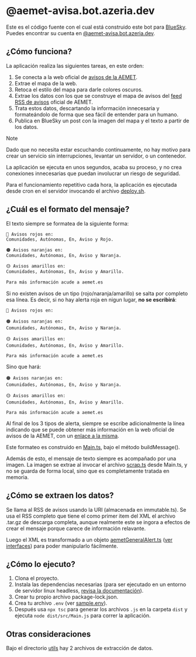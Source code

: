 # @aemet-avisa.bot.azeria.dev

Este es el código fuente con el cual está construido este bot para [BlueSky](https://bsky.app/). Puedes encontrar su cuenta en [@aemet-avisa.bot.azeria.dev](https://bsky.app/profile/did:plc:74vcrrzbpvefn46bocozy527).

## ¿Cómo funciona?
La aplicación realiza las siguientes tareas, en este orden:
1. Se conecta a la web oficial de [avisos de la AEMET](https://www.aemet.es/es/eltiempo/prediccion/avisos).
2. Extrae el mapa de la web.
3. Retoca el estilo del mapa para darle colores oscuros.
4. Extrae los datos con los que se construye el mapa de avisos del [feed RSS de avisos](https://www.aemet.es/es/rss_info/avisos/esp) oficial de AEMET.
5. Trata estos datos, descartando la información innecesaria y formateándolo de forma que sea fácil de entender para un humano.
6. Publica en BlueSky un post con la imagen del mapa y el texto a partir de los datos.

> [!NOTE]
> Dado que no necesita estar escuchando continuamente, no hay motivo para crear un servicio sin interrupciones, levantar un servidor, o un contenedor. 
>
> La aplicación se ejecuta en unos segundos, acaba su proceso, y no crea conexiones innecesarias que puedan involucrar un riesgo de seguridad. 
>
> Para el funcionamiento repetitivo cada hora, la aplicación es ejecutada desde cron en el servidor invocando el archivo [deploy.sh](deploy.sh).

## ¿Cuál es el formato del mensaje?
El texto siempre se formatea de la siguiente forma:

```md
🔴 Avisos rojos en:
Comunidades, Autónomas, En, Aviso y Rojo.

🟠 Avisos naranjas en:
Comunidades, Autónomas, En, Aviso y Naranja.

🟡 Avisos amarillos en:
Comunidades, Autónomas, En, Aviso y Amarillo.

Para más información acude a aemet.es
```

Si no existen avisos de un tipo (rojo/naranja/amarillo) se salta por completo esa línea. Es decir, si no hay alerta roja en nigun lugar, **no se escribirá**:
```
🔴 Avisos rojos en:

🟠 Avisos naranjas en:
Comunidades, Autónomas, En, Aviso y Naranja.

🟡 Avisos amarillos en:
Comunidades, Autónomas, En, Aviso y Amarillo.

Para más información acude a aemet.es
```

Sino que hará:

```
🟠 Avisos naranjas en:
Comunidades, Autónomas, En, Aviso y Naranja.

🟡 Avisos amarillos en:
Comunidades, Autónomas, En, Aviso y Amarillo.

Para más información acude a aemet.es
```

Al final de los 3 tipos de alerta, siempre se escribe adicionalmente la línea indicando que se puede obtener más información en la web oficial de avisos de la AEMET, con un [enlace a la misma](https://www.aemet.es/es/eltiempo/prediccion/avisos).

Este formateo es construido en [Main.ts](src/Main.ts), bajo el método buildMessage().

Además de esto, el mensaje de texto siempre es acompañado por una imagen. La imagen se extrae al invocar el archivo [scrap.ts](src/scrap.ts) desde Main.ts, y no se guarda de forma local, sino que es completamente tratada en memoria.

## ¿Cómo se extraen los datos?
Se llama al RSS de avisos usando la URI (almacenada en immutable.ts). Se usa el RSS completo que tiene el como primer item del XML el archivo .tar.gz de descarga completa, aunque realmente este se ingora a efectos de crear el mensaje porque carece de información relavante.

Luego el XML es transformado a un objeto [aemetGeneralAlert.ts](src/interface/aemetGeneralAlert.ts) ([ver interfaces](src/interface/)) para poder manipularlo fácilmente.

## ¿Cómo lo ejecuto?
1. Clona el proyecto.
2. Instala las dependencias necesarias (para ser ejecutado en un entorno de servidor linux headless, [revisa la documentación](buildMessage)).
3. Crear tu propio archivo package-lock.json.
4. Crea tu archivo `.env` (ver [sample.env](sample.env)).
5. Después usa `npx tsc` para generar los archivos `.js` en la carpeta `dist` y ejecuta `node dist/src/Main.js` para correr la aplicación.

## Otras consideraciones
Bajo el directorio [utils](src/utils/) hay 2 archivos de extracción de datos.
